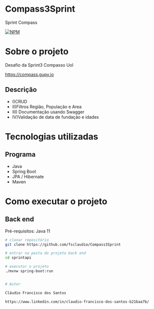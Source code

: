 # Compass3Sprint
Sprint Compass

[![NPM](https://img.shields.io/npm/l/react)](https://github.com/fsclaudio/sds3-venda/blob/main/LICENSE) 

# Sobre o projeto

Desafio da Sprint3 Compasso Uol

https://compass.gupy.io

## Descrição 

- I)CRUD 
- II)Filtros Região, População e Area
- III) Documentação usando Swagger
- IV)Validação de data de fundação e idades


# Tecnologias utilizadas
## Programa
- Java
- Spring Boot
- JPA / Hibernate
- Maven
# Como executar o projeto

## Back end
Pré-requisitos: Java 11

```bash
# clonar repositório
git clone https://github.com/fsclaudio/Compass3Sprint

# entrar na pasta do projeto back end
cd sprintapi

# executar o projeto
./mvnw spring-boot:run


# Autor

Cláudio Francisco dos Santos

https://www.linkedin.com/in/claudio-francisco-dos-santos-b21baa7b/
